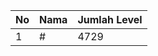 | No | Nama            | Jumlah Level |
|----|-----------------|--------------|
| 1  | #    |    4729        |
